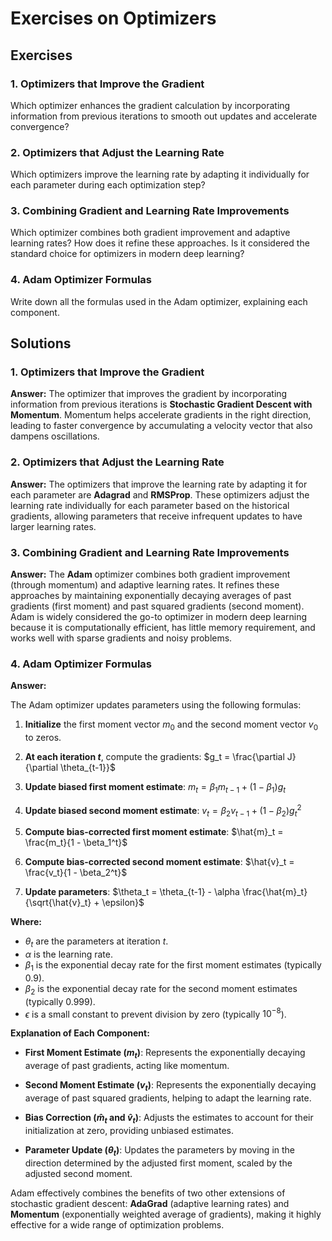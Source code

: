 # Exercises on Optimizers

## Exercises

### 1. Optimizers that Improve the Gradient

Which optimizer enhances the gradient calculation by incorporating information from previous iterations to smooth out updates and accelerate convergence?

### 2. Optimizers that Adjust the Learning Rate

Which optimizers improve the learning rate by adapting it individually for each parameter during each optimization step?

### 3. Combining Gradient and Learning Rate Improvements

Which optimizer combines both gradient improvement and adaptive learning rates? How does it refine these approaches. Is it considered the standard choice for optimizers in modern deep learning?

### 4. Adam Optimizer Formulas

Write down all the formulas used in the Adam optimizer, explaining each component.

## Solutions

### 1. Optimizers that Improve the Gradient

**Answer:** The optimizer that improves the gradient by incorporating information from previous iterations is **Stochastic Gradient Descent with Momentum**. Momentum helps accelerate gradients in the right direction, leading to faster convergence by accumulating a velocity vector that also dampens oscillations.

### 2. Optimizers that Adjust the Learning Rate

**Answer:** The optimizers that improve the learning rate by adapting it for each parameter are **Adagrad** and **RMSProp**. These optimizers adjust the learning rate individually for each parameter based on the historical gradients, allowing parameters that receive infrequent updates to have larger learning rates.

### 3. Combining Gradient and Learning Rate Improvements

**Answer:** The **Adam** optimizer combines both gradient improvement (through momentum) and adaptive learning rates. It refines these approaches by maintaining exponentially decaying averages of past gradients (first moment) and past squared gradients (second moment). Adam is widely considered the go-to optimizer in modern deep learning because it is computationally efficient, has little memory requirement, and works well with sparse gradients and noisy problems.

### 4. Adam Optimizer Formulas

**Answer:**  

The Adam optimizer updates parameters using the following formulas:

1. **Initialize** the first moment vector $m_0$ and the second moment vector $v_0$ to zeros.

2. **At each iteration $t$**, compute the gradients:
   $g_t = \frac{\partial J}{\partial \theta_{t-1}}$

3. **Update biased first moment estimate**:
   $m_t = \beta_1 m_{t-1} + (1 - \beta_1) g_t$

4. **Update biased second moment estimate**:
   $v_t = \beta_2 v_{t-1} + (1 - \beta_2) g_t^2$

5. **Compute bias-corrected first moment estimate**:
   $\hat{m}_t = \frac{m_t}{1 - \beta_1^t}$

6. **Compute bias-corrected second moment estimate**:
   $\hat{v}_t = \frac{v_t}{1 - \beta_2^t}$

7. **Update parameters**:
   $\theta_t = \theta_{t-1} - \alpha \frac{\hat{m}_t}{\sqrt{\hat{v}_t} + \epsilon}$

**Where:**
- $\theta_t$ are the parameters at iteration $t$.
- $\alpha$ is the learning rate.
- $\beta_1$ is the exponential decay rate for the first moment estimates (typically $0.9$).
- $\beta_2$ is the exponential decay rate for the second moment estimates (typically $0.999$).
- $\epsilon$ is a small constant to prevent division by zero (typically $10^{-8}$).

**Explanation of Each Component:**

- **First Moment Estimate ($m_t$)**: Represents the exponentially decaying average of past gradients, acting like momentum.

- **Second Moment Estimate ($v_t$)**: Represents the exponentially decaying average of past squared gradients, helping to adapt the learning rate.

- **Bias Correction ($\hat{m}_t$ and $\hat{v}_t$)**: Adjusts the estimates to account for their initialization at zero, providing unbiased estimates.

- **Parameter Update ($\theta_t$)**: Updates the parameters by moving in the direction determined by the adjusted first moment, scaled by the adjusted second moment.

Adam effectively combines the benefits of two other extensions of stochastic gradient descent: **AdaGrad** (adaptive learning rates) and **Momentum** (exponentially weighted average of gradients), making it highly effective for a wide range of optimization problems.